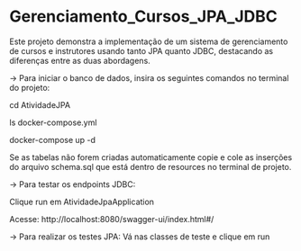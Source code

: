 # Gerenciamento_Cursos_JPA_JDBC
Este projeto demonstra a implementação de um sistema de gerenciamento de cursos e instrutores 
usando tanto JPA quanto JDBC, destacando as diferenças entre as duas abordagens.

→ Para iniciar o banco de dados, insira os seguintes comandos no terminal do projeto:

cd AtividadeJPA

ls docker-compose.yml

docker-compose up -d

Se as tabelas não forem criadas automaticamente copie e cole as inserções do arquivo schema.sql
que está dentro de resources no terminal de projeto.

→ Para testar os endpoints JDBC:

Clique run em AtividadeJpaApplication

Acesse: http://localhost:8080/swagger-ui/index.html#/

→ Para realizar os testes JPA:
Vá nas classes de teste e clique em run
